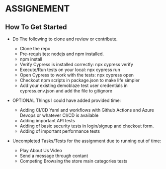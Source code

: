 # ASSIGNEMENT

## How To Get Started

* Do The following to clone and review or contribute.

  * Clone the repo
  * Pre-requisites: nodejs and npm installed.
  * npm install
  * Verify Cypress is installed correctly: npx cypress verify
  * Execute/Run tests on your local: npx cypress run
  * Open Cypress to work with the tests: npx cypress open
  * Checkout npm scripts in package.json to make life simpler
  * Add your existing demoblaze test user credentials in cypress.env.json and add the file to gitignore

* OPTIONAL Things I could have added provided time:

  * Adding CI/CD Yaml and workflows with Github Actions and Azure Devops or whatever CI/CD is available
  * Adding important API tests
  * Adding of basic security tests in login/signup and checkout form.
  * Adding of important performance tests

* Uncompleted Tasks/Tests for the assignment due to running out of time:
  * Play About Us Video
  * Send a message through contant
  * Competing Browsing the store main categories tests
